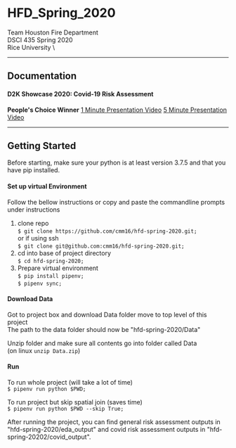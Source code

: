 # HFD_Spring_2020
Team Houston Fire Department \
DSCI 435 Spring 2020 \
Rice University \

---
## Documentation 

#### D2K Showcase 2020: Covid-19 Risk Assessment 
**People's Choice Winner**
[1 Minute Presentation Video](https://www.youtube.com/watch?v=amsAb2AAe24) 
[5 Minute Presentation Video](https://rice.app.box.com/s/qoxwjch1cir9ggsjkea5wj91gqmauir7)

---
## Getting Started 
Before starting, make sure your python is at least version 3.7.5 and that you have pip installed. 

#### Set up virtual Environment
Follow the bellow instructions or copy and paste the commandline prompts under instructions
1. clone repo\
   `$ git clone https://github.com/cmm16/hfd-spring-2020.git;`\
  or if using ssh\
  `$ git clone git@github.com:cmm16/hfd-spring-2020.git;`
2. cd into base of project directory\
   `$ cd hfd-spring-2020;`
3. Prepare virtual environment\
  `$ pip install pipenv;`\
   `$ pipenv sync;`
   
#### Download Data
Got to project box and download Data folder move to top level of this project\
The path to the data folder should now be "hfd-spring-2020/Data"

Unzip folder and make sure all contents go into folder called Data\
(on linux `unzip Data.zip`)

#### Run
To run whole project (will take a lot of time)\
`$ pipenv run python $PWD;`

To run project but skip spatial join (saves time)\
`$ pipenv run python $PWD --skip True;`

After running the project, you can find general risk assessment outputs in "hfd-spring-2020/eda_output" and covid risk assessment outputs in "hfd-spring-20202/covid_output". 
